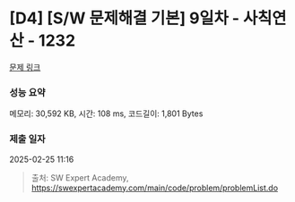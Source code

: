# [D4] [S/W 문제해결 기본] 9일차 - 사칙연산 - 1232 

[문제 링크](https://swexpertacademy.com/main/code/problem/problemDetail.do?contestProbId=AV141J8KAIcCFAYD) 

### 성능 요약

메모리: 30,592 KB, 시간: 108 ms, 코드길이: 1,801 Bytes

### 제출 일자

2025-02-25 11:16



> 출처: SW Expert Academy, https://swexpertacademy.com/main/code/problem/problemList.do